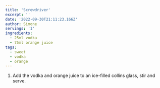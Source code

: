 ```yaml
---
title: 'Screwdriver'
excerpt: ''
date: '2022-09-30T21:11:23.166Z'
author: Simone
servings: '1'
ingredients:
  - 25ml vodka
  - 75ml orange juice
tags:
  - sweet
  - vodka
  - orange
---
```


1. Add the vodka and orange juice to an ice-filled collins glass, stir and serve.
